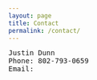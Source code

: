 ```yaml
---
layout: page
title: Contact
permalink: /contact/
---
```


<pre>
Justin Dunn
Phone: 802-793-0659
Email: <a href="mailto:Dunnjustin@gmail.com">
</pre>
